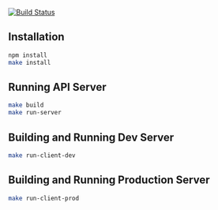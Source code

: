 [![Build Status](https://travis-ci.org/ngockhiem27/caro-nhk.svg?branch=master)](https://travis-ci.org/ngockhiem27/caro-nhk)


## Installation

```bash
npm install
make install
```
## Running API Server

```bash
make build
make run-server
```

## Building and Running Dev Server

```bash
make run-client-dev
```

## Building and Running Production Server

```bash
make run-client-prod
```

